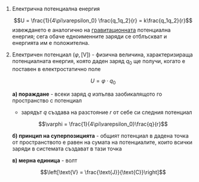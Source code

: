 1. Електрична потенциална енергия
	
	$$U = \frac{1}{4\pi\varepsilon_0} \frac{q_1q_2}{r} = k\frac{q_1q_2}{r}$$
	извеждането е аналогично на [гравитационната](../3.%20Гравитация/1.%20Гравитационни%20сили.md) потенциална енергия; сега обаче едноименните заряди се отблъскват и енергията им е положителна.

2. Електричен потенциал ($\varphi, [\text{V}]$) - физична величина, характеризираща потенциалната енергия, която даден заряд $q_0$ ще получи, когато е поставен в електростатично поле
	
	$$U = \varphi\cdot q_0 $$
	
	**а) пораждане** - всеки заряд $q$ изпълва заобикалящото го пространство с потенциал
	- зарядът $q$ създава на разстояние $r$ от себе си следния потенциал
	
	$$\varphi = \frac{1}{4\pi\varepsilon_0}\frac{q}{r}$$

	**б) принцип на суперпозицията** - общият потенциал в дадена точка от пространството е равен на сумата на потенциалите, които всички заряди в системата създават в тази точка
	
	**в) мерна единица** - волт
	
	$$\left[\text{V} = \frac{\text{J}}{\text{C}}\right]$$
